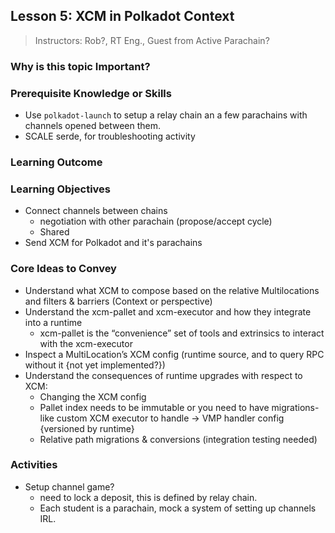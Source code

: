 ## Lesson 5: XCM in Polkadot Context

> Instructors: Rob?, RT Eng., Guest from Active Parachain?

### Why is this topic Important?

### Prerequisite Knowledge or Skills

- Use `polkadot-launch` to setup a relay chain an a few parachains with channels opened between them.
- SCALE serde, for troubleshooting activity

### Learning Outcome

### Learning Objectives

- Connect channels between chains
  - negotiation with other parachain (propose/accept cycle)
  - Shared
- Send XCM for Polkadot and it's parachains

### Core Ideas to Convey

- Understand what XCM to compose based on the relative Multilocations and filters & barriers (Context or perspective)
- Understand the xcm-pallet and xcm-executor and how they integrate into a runtime
  - xcm-pallet is the “convenience” set of tools and extrinsics to interact with the xcm-executor
- Inspect a MultiLocation’s XCM config (runtime source, and to query RPC without it {not yet implemented?})
- Understand the consequences of runtime upgrades with respect to XCM:
  - Changing the XCM config
  - Pallet index needs to be immutable or you need to have migrations-like custom XCM executor to handle → VMP handler config {versioned by runtime}
  - Relative path migrations & conversions (integration testing needed)

### Activities

- Setup channel game?
  - need to lock a deposit, this is defined by relay chain.
  - Each student is a parachain, mock a system of setting up channels IRL.
